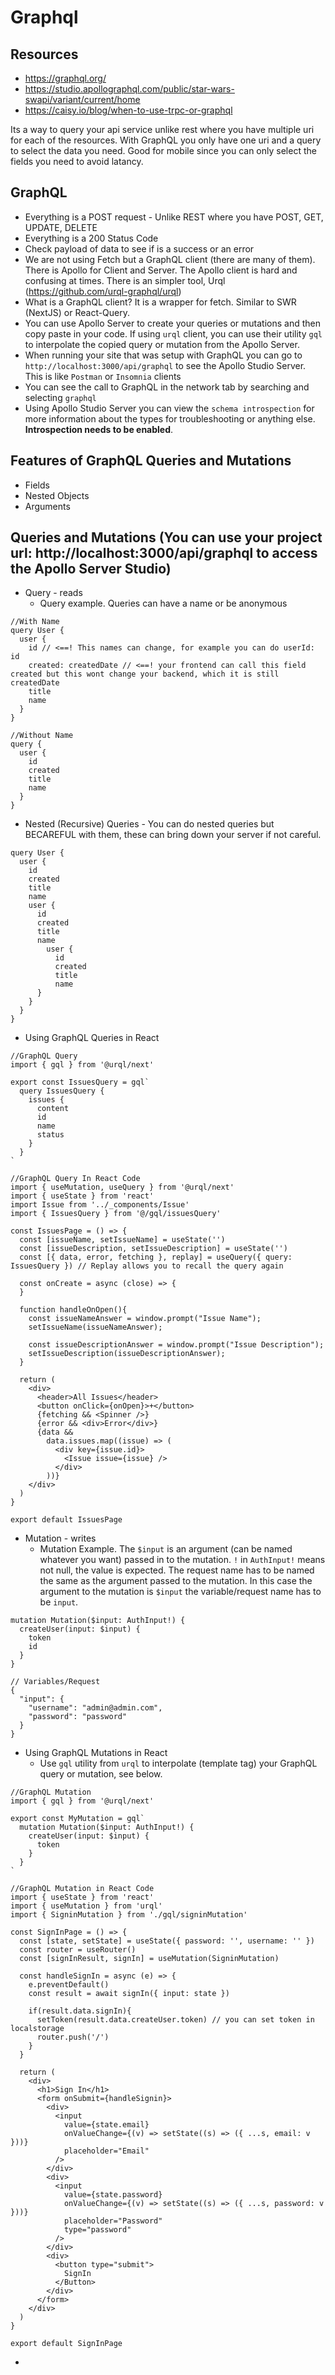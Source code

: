 # Graphql

## Resources
+ https://graphql.org/
+ https://studio.apollographql.com/public/star-wars-swapi/variant/current/home
+ https://caisy.io/blog/when-to-use-trpc-or-graphql

Its a way to query your api service unlike rest where you have multiple uri for each of the resources.  With GraphQL you only have one uri and a query to select the data you need. Good for mobile since you can only select the fields you need to avoid latancy. 

## GraphQL
+ Everything is a POST request - Unlike REST where you have POST, GET, UPDATE, DELETE
+ Everything is a 200 Status Code
+ Check payload of data to see if is a success or an error
+ We are not using Fetch but a GraphQL client (there are many of them).  There is Apollo for Client and Server.  The Apollo client is hard and confusing at times.  There is an simpler tool, Urql (https://github.com/urql-graphql/urql)
+ What is a GraphQL client? It is a wrapper for fetch. Similar to SWR (NextJS) or React-Query.
+ You can use Apollo Server to create your queries or mutations and then copy paste in your code.  If using `urql` client, you can use their utility `gql` to interpolate the copied query or mutation from the Apollo Server.
+ When running your site that was setup with GraphQL you can go to `http://localhost:3000/api/graphql` to see the Apollo Studio Server.  This is like `Postman` or `Insomnia` clients
+ You can see the call to GraphQL in the network tab by searching and selecting `graphql`
+ Using Apollo Studio Server you can view the `schema introspection`  for more information about the types for troubleshooting or anything else. **Introspection needs to be enabled**.

## Features of GraphQL Queries and Mutations
- Fields
- Nested Objects
- Arguments

## Queries and Mutations (You can use your project url: http://localhost:3000/api/graphql to access the Apollo Server Studio)
+ Query - reads
  + Query example. Queries can have a name or be anonymous
```
//With Name
query User {
  user {
    id // <==! This names can change, for example you can do userId: id
    created: createdDate // <==! your frontend can call this field created but this wont change your backend, which it is still createdDate
    title
    name
  }
}

//Without Name
query {
  user {
    id
    created
    title
    name
  }
}
```
  + Nested (Recursive) Queries - You can do nested queries but BECAREFUL with them, these can bring down your server if not careful.
```
query User {
  user {
    id
    created
    title
    name
    user {
      id
      created
      title
      name
        user {
          id
          created
          title
          name
      }
    }
  }
}
```
  + Using GraphQL Queries in React
```
//GraphQL Query
import { gql } from '@urql/next'

export const IssuesQuery = gql`
  query IssuesQuery {
    issues {
      content
      id
      name
      status
    }
  }
`

//GraphQL Query In React Code
import { useMutation, useQuery } from '@urql/next'
import { useState } from 'react'
import Issue from '../_components/Issue'
import { IssuesQuery } from '@/gql/issuesQuery'

const IssuesPage = () => {
  const [issueName, setIssueName] = useState('')
  const [issueDescription, setIssueDescription] = useState('')
  const [{ data, error, fetching }, replay] = useQuery({ query: IssuesQuery }) // Replay allows you to recall the query again

  const onCreate = async (close) => {
  }

  function handleOnOpen(){
    const issueNameAnswer = window.prompt("Issue Name");
    setIssueName(issueNameAnswer);

    const issueDescriptionAnswer = window.prompt("Issue Description");
    setIssueDescription(issueDescriptionAnswer);
  }

  return (
    <div>
      <header>All Issues</header>
      <button onClick={onOpen}>+</button>
      {fetching && <Spinner />}
      {error && <div>Error</div>}
      {data &&
        data.issues.map((issue) => (
          <div key={issue.id}>
            <Issue issue={issue} />
          </div>
        ))}
    </div>
  )
}

export default IssuesPage

```
+ Mutation - writes
  + Mutation Example. The `$input` is an argument (can be named whatever you want) passed in to the mutation. `!` in `AuthInput!` means not null, the value is expected.  The request name has to be named the same as the argument passed to the mutation.  In this case the argument to the mutation is `$input` the variable/request name has to be `input`.
```
mutation Mutation($input: AuthInput!) {
  createUser(input: $input) {
    token
    id
  }
}

// Variables/Request
{
  "input": {
    "username": "admin@admin.com",
    "password": "password"
  }
}
```
+ Using GraphQL Mutations in React
  + Use `gql` utility from `urql` to interpolate (template tag) your GraphQL query or mutation, see below.
```
//GraphQL Mutation
import { gql } from '@urql/next'

export const MyMutation = gql`
  mutation Mutation($input: AuthInput!) {
    createUser(input: $input) {
      token
    }
  }
`

//GraphQL Mutation in React Code
import { useState } from 'react'
import { useMutation } from 'urql'
import { SigninMutation } from './gql/signinMutation'

const SignInPage = () => {
  const [state, setState] = useState({ password: '', username: '' })
  const router = useRouter()
  const [signInResult, signIn] = useMutation(SigninMutation)

  const handleSignIn = async (e) => {
    e.preventDefault()
    const result = await signIn({ input: state })

    if(result.data.signIn){
      setToken(result.data.createUser.token) // you can set token in localstorage
      router.push('/')
    }
  }

  return (
    <div>
      <h1>Sign In</h1>
      <form onSubmit={handleSignin}>
        <div>
          <input
            value={state.email}
            onValueChange={(v) => setState((s) => ({ ...s, email: v }))}
            placeholder="Email"
          />
        </div>
        <div>
          <input
            value={state.password}
            onValueChange={(v) => setState((s) => ({ ...s, password: v }))}
            placeholder="Password"
            type="password"
          />
        </div>
        <div>
          <button type="submit">
            SignIn
          </Button>
        </div>
      </form>
    </div>
  )
}

export default SignInPage
```
  +
